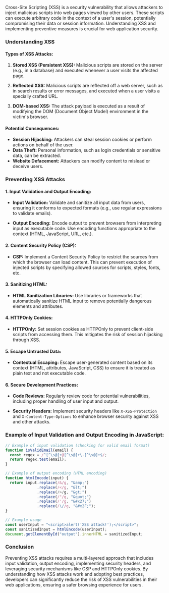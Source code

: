 Cross-Site Scripting (XSS) is a security vulnerability that allows attackers to inject malicious scripts into web pages viewed by other users. These scripts can execute arbitrary code in the context of a user's session, potentially compromising their data or session information. Understanding XSS and implementing preventive measures is crucial for web application security.

### Understanding XSS

#### Types of XSS Attacks:
1. **Stored XSS (Persistent XSS):** Malicious scripts are stored on the server (e.g., in a database) and executed whenever a user visits the affected page.
   
2. **Reflected XSS:** Malicious scripts are reflected off a web server, such as in search results or error messages, and executed when a user visits a specially crafted URL.

3. **DOM-based XSS:** The attack payload is executed as a result of modifying the DOM (Document Object Model) environment in the victim's browser.

#### Potential Consequences:
- **Session Hijacking:** Attackers can steal session cookies or perform actions on behalf of the user.
- **Data Theft:** Personal information, such as login credentials or sensitive data, can be extracted.
- **Website Defacement:** Attackers can modify content to mislead or deceive users.

### Preventing XSS Attacks

#### 1. Input Validation and Output Encoding:
- **Input Validation:** Validate and sanitize all input data from users, ensuring it conforms to expected formats (e.g., use regular expressions to validate emails).
  
- **Output Encoding:** Encode output to prevent browsers from interpreting input as executable code. Use encoding functions appropriate to the context (HTML, JavaScript, URL, etc.).

#### 2. Content Security Policy (CSP):
- **CSP:** Implement a Content Security Policy to restrict the sources from which the browser can load content. This can prevent execution of injected scripts by specifying allowed sources for scripts, styles, fonts, etc.

#### 3. Sanitizing HTML:
- **HTML Sanitization Libraries:** Use libraries or frameworks that automatically sanitize HTML input to remove potentially dangerous elements and attributes.

#### 4. HTTPOnly Cookies:
- **HTTPOnly:** Set session cookies as HTTPOnly to prevent client-side scripts from accessing them. This mitigates the risk of session hijacking through XSS.

#### 5. Escape Untrusted Data:
- **Contextual Escaping:** Escape user-generated content based on its context (HTML, attributes, JavaScript, CSS) to ensure it is treated as plain text and not executable code.

#### 6. Secure Development Practices:
- **Code Reviews:** Regularly review code for potential vulnerabilities, including proper handling of user input and output.
  
- **Security Headers:** Implement security headers like `X-XSS-Protection` and `X-Content-Type-Options` to enhance browser security against XSS and other attacks.

### Example of Input Validation and Output Encoding in JavaScript:

```javascript
// Example of input validation (checking for valid email format)
function isValidEmail(email) {
  const regex = /^[^\s@]+@[^\s@]+\.[^\s@]+$/;
  return regex.test(email);
}

// Example of output encoding (HTML encoding)
function htmlEncode(input) {
  return input.replace(/&/g, "&amp;")
              .replace(/</g, "&lt;")
              .replace(/>/g, "&gt;")
              .replace(/"/g, "&quot;")
              .replace(/'/g, "&#x27;")
              .replace(/\//g, "&#x2F;");
}

// Example usage
const userInput = "<script>alert('XSS attack!');</script>";
const sanitizedInput = htmlEncode(userInput);
document.getElementById("output").innerHTML = sanitizedInput;
```

### Conclusion

Preventing XSS attacks requires a multi-layered approach that includes input validation, output encoding, implementing security headers, and leveraging security mechanisms like CSP and HTTPOnly cookies. By understanding how XSS attacks work and adopting best practices, developers can significantly reduce the risk of XSS vulnerabilities in their web applications, ensuring a safer browsing experience for users.